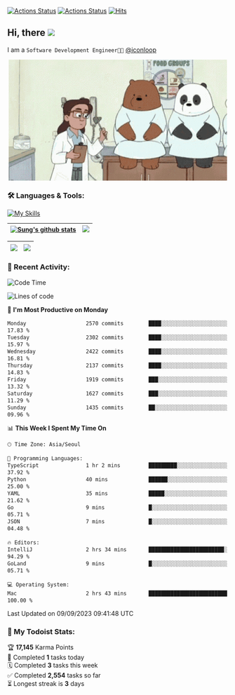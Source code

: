 
[![Actions Status](https://github.com/ddok2/ddok2/workflows/Todoist%20Readme/badge.svg)](https://github.com/ddok2/ddok2/actions)
[![Actions Status](https://github.com/ddok2/ddok2/workflows/wakatime-stats/badge.svg)](https://github.com/ddok2/ddok2/actions)
[![Hits](https://hits.seeyoufarm.com/api/count/incr/badge.svg?url=https%3A%2F%2Fgithub.com%2Fddok2&count_bg=%23FF9595&title_bg=%23555555&icon=github.svg&icon_color=%23FFFFFF&title=hits&edge_flat=false)](https://hits.seeyoufarm.com)

<!-- ![visitors](https://visitor-badge.laobi.icu/badge?page_id=ddok2.ddok2) -->
## Hi, there <img src="https://raw.githubusercontent.com/MartinHeinz/MartinHeinz/master/wave.gif" width="3%">

I am a `Software Development Engineer🧑‍💻` [@iconloop](https://github.com/iconloop)


<p align="center">
    <img align="center" alt="GIF" src="img/debugging.gif" />
</p>


### 🛠 Languages & Tools:

[![My Skills](https://skillicons.dev/icons?i=go,js,ts,py,express,react,svelte,jquery,pug,mongodb,mysql,redis,aws,docker,kubernetes)](https://skillicons.dev)


| <a href="https://github-readme-stats.vercel.app/api?username=ddok2&show_icons=true&include_all_commits=true&count_private=true&theme=buefy&hide_border=true"><img align="center" src="https://github-readme-stats.vercel.app/api?username=ddok2&show_icons=true&include_all_commits=true&count_private=true&theme=buefy&hide_border=true" alt="Sung's github stats" /></a> | <a href="https://github.com/ddok2"><img src="http://github-readme-streak-stats.herokuapp.com?user=ddok2&hide_border=true" /></a> |
| ------------- |------------- |


| <a href="https://github.com/ddok2"><img align="center" src="https://github-readme-stats.vercel.app/api/top-langs/?username=ddok2&theme=buefy&hide=html,css&hide_border=true" /></a> | <a href="https://github.com/ddok2"><img align="center" src="https://activity-graph.herokuapp.com/graph?username=ddok2&theme=github&hide_border=true" height="250" /></a> |
| ------------- |--------------------------------------------------------------------------------------------------------------------------------------------------------------------------|


<!-- <details open>
    <summary>📈 My GitHub Stats</summary>
    <p align="center">
        <a href="https://github.com/ddok2">
            <img align="center" src="https://github-readme-stats.vercel.app/api?username=ddok2&show_icons=true&include_all_commits=true&count_private=true&theme=buefy&hide_border=true" alt="Sung's github stats" />
        </a>
    </p>
</details>
<details>
    <summary>💬 Top Languages</summary>
    <p align="center"> 
        <a href="https://github.com/ddok2">
            <img align="center" src="https://github-readme-stats.vercel.app/api/top-langs/?username=ddok2&layout=compact&theme=buefy&hide=html,css&hide_border=true" />
        </a>
    </p>
</details> -->


### 🌈 Recent Activity:
<!--START_SECTION:waka-->
![Code Time](http://img.shields.io/badge/Code%20Time-2%2C274%20hrs%208%20mins-blue)

![Lines of code](https://img.shields.io/badge/From%20Hello%20World%20I%27ve%20Written-11.5%20million%20lines%20of%20code-blue)

📅 **I'm Most Productive on Monday** 

```text
Monday                   2570 commits        ████░░░░░░░░░░░░░░░░░░░░░   17.83 % 
Tuesday                  2302 commits        ████░░░░░░░░░░░░░░░░░░░░░   15.97 % 
Wednesday                2422 commits        ████░░░░░░░░░░░░░░░░░░░░░   16.81 % 
Thursday                 2137 commits        ████░░░░░░░░░░░░░░░░░░░░░   14.83 % 
Friday                   1919 commits        ███░░░░░░░░░░░░░░░░░░░░░░   13.32 % 
Saturday                 1627 commits        ███░░░░░░░░░░░░░░░░░░░░░░   11.29 % 
Sunday                   1435 commits        ██░░░░░░░░░░░░░░░░░░░░░░░   09.96 % 
```


📊 **This Week I Spent My Time On** 

```text
🕑︎ Time Zone: Asia/Seoul

💬 Programming Languages: 
TypeScript               1 hr 2 mins         █████████░░░░░░░░░░░░░░░░   37.92 % 
Python                   40 mins             ██████░░░░░░░░░░░░░░░░░░░   25.00 % 
YAML                     35 mins             █████░░░░░░░░░░░░░░░░░░░░   21.62 % 
Go                       9 mins              █░░░░░░░░░░░░░░░░░░░░░░░░   05.71 % 
JSON                     7 mins              █░░░░░░░░░░░░░░░░░░░░░░░░   04.48 % 

🔥 Editors: 
IntelliJ                 2 hrs 34 mins       ████████████████████████░   94.29 % 
GoLand                   9 mins              █░░░░░░░░░░░░░░░░░░░░░░░░   05.71 % 

💻 Operating System: 
Mac                      2 hrs 43 mins       █████████████████████████   100.00 % 
```


 Last Updated on 09/09/2023 09:41:48 UTC
<!--END_SECTION:waka-->

### 🚧 My Todoist Stats:
<!-- TODO-IST:START -->
🏆  **17,145** Karma Points           
🌸  Completed **1** tasks today           
🗓  Completed **3** tasks this week           
✅  Completed **2,554** tasks so far           
⏳  Longest streak is **3** days
<!-- TODO-IST:END -->

